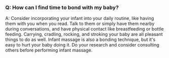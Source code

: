 ### Q: How can I find time to bond with my baby? 

A: Consider incorporating your infant into your daily routine, like having them with you when you read. Talk to them or simply have them nearby during conversations, and have physical contact like breastfeeding or bottle feeding. Carrying, cradling, rocking, and stroking your baby are all pleasant things to do as well. Infant massage is also a bonding technique, but it's easy to hurt your baby doing it. Do your research and consider consulting others before performing infant massage.
